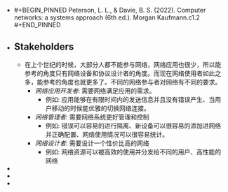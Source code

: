 - #+BEGIN_PINNED
  Peterson, L. L., & Davie, B. S. (2022). Computer networks: a systems approach (6th ed.). Morgan Kaufmann.c1.2
  #+END_PINNED
- ## Stakeholders
	- 在上个世纪的时候，大部分人都不能参与网络，网络应用也很少，所以能参考的角度只有网络设备和协议设计者的角度。而现在网络使用者如此之多，能参考的角度也就更多了。不同的网络参与者对网络有不同的要求。
		- *网络应用开发者*: 需要网络满足应用的需求。
			- 例如: 应用能够在有限时间内的发送信息并且没有错误产生、当用户移动的时候能优雅的切换网络连接。
		- *网络管理者*: 需要网络系统更好管理和控制
			- 例如: 错误可以容易的进行隔离、新设备可以很容易的添加进网络并正确配置、网络使用情况可以很容易统计。
		- *网络设计者*: 需要设计一个性价比高的网络
			- 例如: 网络资源可以被高效的使用并分发给不同的用户、高性能的网络
-
-
-